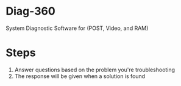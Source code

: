 # Diag-360
System Diagnostic Software for (POST, Video, and RAM)

# Steps 
1. Answer questions based on the problem you're troubleshooting
2. The response will be given when a solution is found
